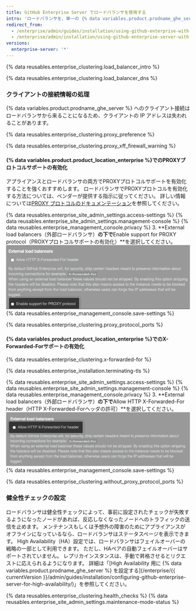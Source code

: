 ```yaml
---
title: GitHub Enterprise Server でロードバランサを使用する
intro: 'ロードバランサを、単一の {% data variables.product.prodname_ghe_server %} アプライアンス、あるいは High Availability 構成のアプライアンスのペアの前で使ってください。'
redirect_from:
  - /enterprise/admin/guides/installation/using-github-enterprise-with-a-load-balancer/
  - /enterprise/admin/installation/using-github-enterprise-server-with-a-load-balancer
versions:
  enterprise-server: '*'
---
```


{% data reusables.enterprise_clustering.load_balancer_intro %}

{% data reusables.enterprise_clustering.load_balancer_dns %}

### クライアントの接続情報の処理

{% data variables.product.prodname_ghe_server %} へのクライアント接続はロードバランサから来ることになるため、クライアントの IP アドレスは失われることがあります。

{% data reusables.enterprise_clustering.proxy_preference %}

{% data reusables.enterprise_clustering.proxy_xff_firewall_warning %}

#### {% data variables.product.product_location_enterprise %}でのPROXYプロトコルサポートの有効化

アプライアンスとロードバランサの両方でPROXYプロトコルサポートを有効化することを強くおすすめします。 ロードバランサでPROXYプロトコルを有効化する方法については、ベンダーが提供する指示に従ってください。 詳しい情報については[PROXY プロトコルのドキュメンテーション](http://www.haproxy.org/download/1.6/doc/proxy-protocol.txt)を参照してください。

{% data reusables.enterprise_site_admin_settings.access-settings %}
{% data reusables.enterprise_site_admin_settings.management-console %}
{% data reusables.enterprise_management_console.privacy %}
3. **External load balancers（外部ロードバランサ）**の下で**Enable support for PROXY protocol（PROXYプロトコルサポートの有効化）**を選択してください。 ![PROXY プロトコルを有効化するチェックボックス](/assets/images/enterprise/management-console/enable-proxy.png)
{% data reusables.enterprise_management_console.save-settings %}

{% data reusables.enterprise_clustering.proxy_protocol_ports %}

#### {% data variables.product.product_location_enterprise %}でのX-Forwarded-Forサポートの有効化

{% data reusables.enterprise_clustering.x-forwarded-for %}

{% data reusables.enterprise_installation.terminating-tls %}

{% data reusables.enterprise_site_admin_settings.access-settings %}
{% data reusables.enterprise_site_admin_settings.management-console %}
{% data reusables.enterprise_management_console.privacy %}
3. **External load balancers（外部ロードバランサ）**の下で**Allow HTTP X-Forwarded-For header（HTTP X-Forwarded-Forヘッダの許可）**を選択してください。 ![HTTP X-Forwarded-For ヘッダを許可するチェックボックス](/assets/images/enterprise/management-console/allow-xff.png)
{% data reusables.enterprise_management_console.save-settings %}

{% data reusables.enterprise_clustering.without_proxy_protocol_ports %}

### 健全性チェックの設定

ロードバランサは健全性チェックによって、事前に設定されたチェックが失敗するようになったノードがあれば、反応しなくなったノードへのトラフィックの送信を止めます。 メンテナンスもしくは予想外の障害のためにアプライアンスがオフラインになっているなら、ロードバランサはステータスページを表示できます。 High Availability（HA）設定では、ロードバランサはフェイルオーバーの戦略の一部として利用できます。 ただし、HAペアの自動フェイルオーバーはサポートされていません。 レプリカインスタンスは、手動で昇格させるとリクエストに応えられるようになります。 詳細は「[High Availability 用に {% data variables.product.prodname_ghe_server %} を設定する](/enterprise/{{ currentVersion }}/admin/guides/installation/configuring-github-enterprise-server-for-high-availability/)」を参照してください。

{% data reusables.enterprise_clustering.health_checks %}
{% data reusables.enterprise_site_admin_settings.maintenance-mode-status %}
